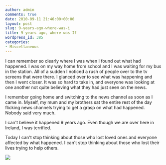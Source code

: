 ```yaml
---
author: admin
comments: true
date: 2010-09-11 21:46:00+00:00
layout: post
slug: 9-years-ago-where-was-i
title: 9 years ago, where was I?
wordpress_id: 385
categories:
- Miscellaneous
---
```


I can remember so clearly where I was when I found out what had happened.  I was on my way home from school and I was waiting for my bus in the station.  All of a sudden I noticed a rush of people over to the tv screens that were there.  I glanced over to see what was happening and then I went closer.  It was so hard to take in, and everyone was looking at one another not quite believing what they had just seen on the news.  
  
I remember going home and switching to the news channel as soon as I came in.  Myself, my mum and my brothers sat the entire rest of the day flicking news channels trying to get a grasp on what had happened.  Nobody said very much.  
  
I can't believe it happened 9 years ago.  Even though we are over here in Ireland, I was terrified.  
  
Today I can't stop thinking about those who lost loved ones and everyone affected by what happened. I can't stop thinking about those who lost their lives trying to help others.

![](https://blogger.googleusercontent.com/tracker/251139911615938991-1957139903258153808?l=www.outmumbered.com)
